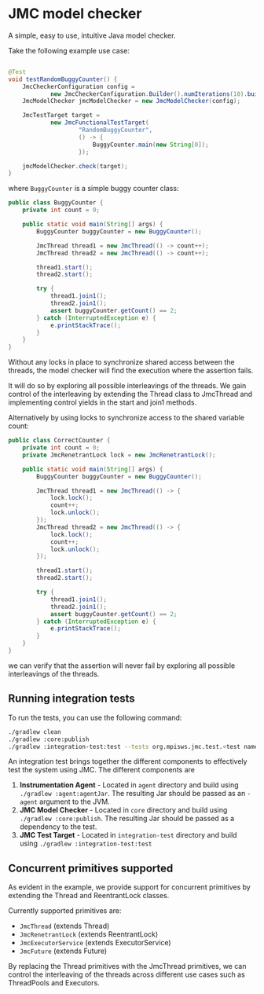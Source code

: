 # JMC model checker

A simple, easy to use, intuitive Java model checker.

Take the following example use case:

```java

@Test
void testRandomBuggyCounter() {
    JmcCheckerConfiguration config =
            new JmcCheckerConfiguration.Builder().numIterations(10).build();
    JmcModelChecker jmcModelChecker = new JmcModelChecker(config);

    JmcTestTarget target =
            new JmcFunctionalTestTarget(
                    "RandomBuggyCounter",
                    () -> {
                        BuggyCounter.main(new String[0]);
                    });

    jmcModelChecker.check(target);
}
```

where `BuggyCounter` is a simple buggy counter class:

```java
public class BuggyCounter {
    private int count = 0;

    public static void main(String[] args) {
        BuggyCounter buggyCounter = new BuggyCounter();

        JmcThread thread1 = new JmcThread(() -> count++);
        JmcThread thread2 = new JmcThread(() -> count++);

        thread1.start();
        thread2.start();

        try {
            thread1.join1();
            thread2.join1();
            assert buggyCounter.getCount() == 2;
        } catch (InterruptedException e) {
            e.printStackTrace();
        }
    }
}
```

Without any locks in place to synchronize shared access between the threads, the model checker will find the execution
where the assertion fails.

It will do so by exploring all possible interleavings of the threads. We gain control of the interleaving by extending
the Thread class to JmcThread and implementing control yields in the start and join1 methods.

Alternatively by using locks to synchronize access to the shared variable count:

```java
public class CorrectCounter {
    private int count = 0;
    private JmcRenetrantLock lock = new JmcRenetrantLock();

    public static void main(String[] args) {
        BuggyCounter buggyCounter = new BuggyCounter();

        JmcThread thread1 = new JmcThread(() -> {
            lock.lock();
            count++;
            lock.unlock();
        });
        JmcThread thread2 = new JmcThread(() -> {
            lock.lock();
            count++;
            lock.unlock();
        });

        thread1.start();
        thread2.start();

        try {
            thread1.join1();
            thread2.join1();
            assert buggyCounter.getCount() == 2;
        } catch (InterruptedException e) {
            e.printStackTrace();
        }
    }
}
```

we can verify that the assertion will never fail by exploring all possible interleavings of the threads.

## Running integration tests

To run the tests, you can use the following command:

```bash
./gradlew clean
./gradlew :core:publish
./gradlew :integration-test:test --tests org.mpisws.jmc.test.<test name>
```

An integration test brings together the different components to effectively test the system using JMC.
The different components are

1. **Instrumentation Agent** - Located in `agent` directory and build using `./gradlew :agent:agentJar`. The resulting Jar should be passed as an `-agent` argument to the JVM.
2. **JMC Model Checker** - Located in `core` directory and build using `./gradlew :core:publish`. The resulting Jar should be passed as a dependency to the test.
3. **JMC Test Target** - Located in `integration-test` directory and build using `./gradlew :integration-test:test`

## Concurrent primitives supported

As evident in the example, we provide support for concurrent primitives by extending the Thread and ReentrantLock
classes.

Currently supported primitives are:

- `JmcThread` (extends Thread)
- `JmcRenetrantLock` (extends ReentrantLock)
- `JmcExecutorService` (extends ExecutorService)
- `JmcFuture` (extends Future)

By replacing the Thread primitives with the JmcThread primitives, we can control the interleaving of the threads across
different use cases such as ThreadPools and Executors.
